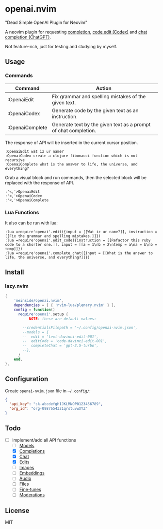 # openai.nvim

"Dead Simple OpenAI Plugin for Neovim"

A neovim plugin for requesting [completion](https://platform.openai.com/docs/guides/completion), [code edit (Codex)](https://platform.openai.com/docs/guides/code) and [chat completion (ChatGPT)](https://platform.openai.com/docs/guides/chat).

Not feature-rich, just for testing and studying by myself.

## Usage

### Commands

| Command | Action |
| --- | --- |
| :OpenaiEdit | Fix grammar and spelling mistakes of the given text. |
| :OpenaiCodex | Generate code by the given text as an instruction. |
| :OpenaiComplete | Generate text by the given text as a prompt of chat completion. |

The response of API will be inserted in the current cursor position.

```vim
:OpenaiEdit wat iz ur name?
:OpenaiCodex create a clojure fibonacci function which is not recursive
:OpenaiComplete what is the answer to life, the universe, and everything?
```

Grab a visual block and run commands, then the selected block will be replaced with the response of API.

```vim
:'<,'>OpenaiEdit
:'<,'>OpenaiCodex
:'<,'>OpenaiComplete
```

### Lua Functions

It also can be run with lua:

```vim
:lua =require'openai'.edit({input = [[Wat iz ur name?]], instruction = [[Fix the grammar and spelling mistakes.]]})
:lua =require'openai'.edit_code({instruction = [[Refactor this ruby code to a shorter one.]], input = [[a = 1\nb = 2\ntemp = a\na = b\nb = temp]]})
:lua =require'openai'.complete_chat({input = [[What is the answer to life, the universe, and everything?]]})
```

## Install

### lazy.nvim

```lua
{
    'meinside/openai.nvim',
    dependencies = { { 'nvim-lua/plenary.nvim' } },
    config = function()
      require'openai'.setup {
        -- NOTE: these are default values:

        --credentialsFilepath = '~/.config/openai-nvim.json',
        --models = {
        --  edit = 'text-davinci-edit-001',
        --  editCode = 'code-davinci-edit-001',
        --  completeChat = 'gpt-3.5-turbo',
        --},
      }
    end,
},
```

## Configuration

Create `openai-nvim.json` file in `~/.config/`:

```json
{
  "api_key": "sk-abcdefgHIJKLMNOP0123456789",
  "org_id": "org-0987654321qrstuvwXYZ"
}
```

## Todo

- [ ] Implement/add all API functions
  - [ ] [Models](https://platform.openai.com/docs/api-reference/models)
  - [X] [Completions](https://platform.openai.com/docs/api-reference/completions)
  - [X] [Chat](https://platform.openai.com/docs/api-reference/chat)
  - [X] [Edits](https://platform.openai.com/docs/api-reference/edits)
  - [ ] [Images](https://platform.openai.com/docs/api-reference/images)
  - [ ] [Embeddings](https://platform.openai.com/docs/api-reference/embeddings)
  - [ ] [Audio](https://platform.openai.com/docs/api-reference/audio)
  - [ ] [Files](https://platform.openai.com/docs/api-reference/files)
  - [ ] [Fine-tunes](https://platform.openai.com/docs/api-reference/fine-tunes)
  - [ ] [Moderations](https://platform.openai.com/docs/api-reference/moderations)

## License

MIT

